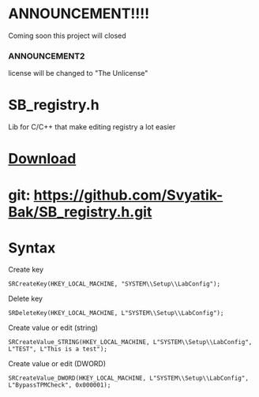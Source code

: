 # ANNOUNCEMENT!!!!
Coming soon this project will closed

### ANNOUNCEMENT2
license will be changed to "The Unlicense"

# SB_registry.h
Lib for C/C++ that make editing registry a lot easier

# [Download](https://github.com/Svyatik-Bak/SB_registry.h/archive/refs/heads/main.zip)
# git: https://github.com/Svyatik-Bak/SB_registry.h.git

# Syntax

Create key
```
SRCreateKey(HKEY_LOCAL_MACHINE, "SYSTEM\\Setup\\LabConfig");
```
Delete key
```
SRDeleteKey(HKEY_LOCAL_MACHINE, L"SYSTEM\\Setup\\LabConfig");
```
Create value or edit (string)
```
SRCreateValue_STRING(HKEY_LOCAL_MACHINE, L"SYSTEM\\Setup\\LabConfig", L"TEST", L"This is a test");
```
Create value or edit (DWORD)
```
SRCreateValue_DWORD(HKEY_LOCAL_MACHINE, L"SYSTEM\\Setup\\LabConfig", L"BypassTPMCheck", 0x000001);
```
